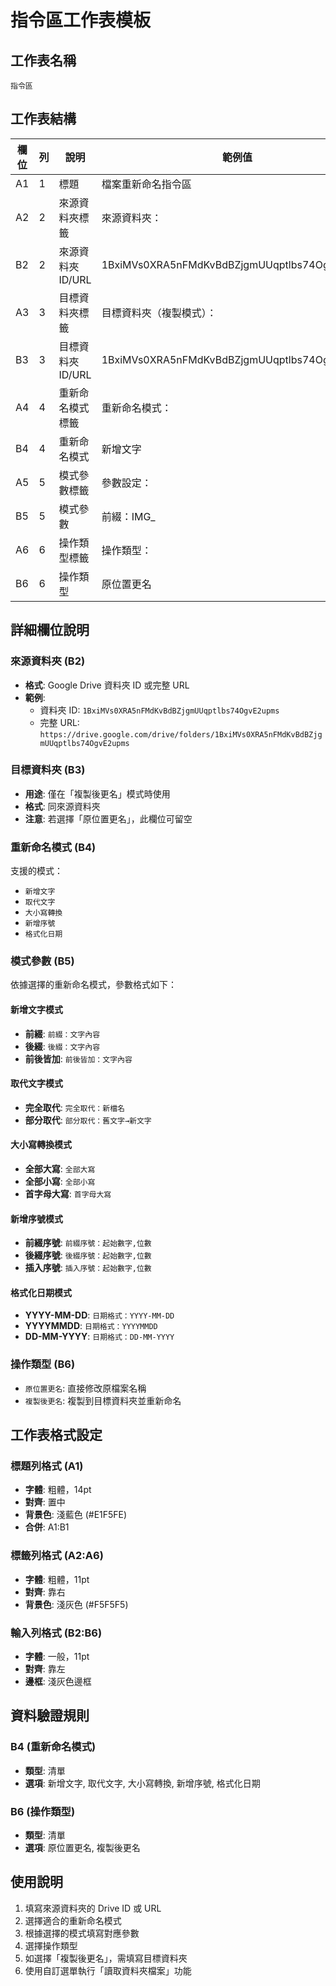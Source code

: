 # 指令區工作表模板

## 工作表名稱
`指令區`

## 工作表結構

| 欄位 | 列 | 說明 | 範例值 | 必填 |
|------|-----|------|--------|------|
| A1 | 1 | 標題 | 檔案重新命名指令區 | ✓ |
| A2 | 2 | 來源資料夾標籤 | 來源資料夾： | ✓ |
| B2 | 2 | 來源資料夾ID/URL | 1BxiMVs0XRA5nFMdKvBdBZjgmUUqptlbs74OgvE2upms | ✓ |
| A3 | 3 | 目標資料夾標籤 | 目標資料夾（複製模式）： | - |
| B3 | 3 | 目標資料夾ID/URL | 1BxiMVs0XRA5nFMdKvBdBZjgmUUqptlbs74OgvE2upms | - |
| A4 | 4 | 重新命名模式標籤 | 重新命名模式： | ✓ |
| B4 | 4 | 重新命名模式 | 新增文字 | ✓ |
| A5 | 5 | 模式參數標籤 | 參數設定： | - |
| B5 | 5 | 模式參數 | 前綴：IMG_ | - |
| A6 | 6 | 操作類型標籤 | 操作類型： | ✓ |
| B6 | 6 | 操作類型 | 原位置更名 | ✓ |

## 詳細欄位說明

### 來源資料夾 (B2)
- **格式**: Google Drive 資料夾 ID 或完整 URL
- **範例**: 
  - 資料夾 ID: `1BxiMVs0XRA5nFMdKvBdBZjgmUUqptlbs74OgvE2upms`
  - 完整 URL: `https://drive.google.com/drive/folders/1BxiMVs0XRA5nFMdKvBdBZjgmUUqptlbs74OgvE2upms`

### 目標資料夾 (B3)
- **用途**: 僅在「複製後更名」模式時使用
- **格式**: 同來源資料夾
- **注意**: 若選擇「原位置更名」，此欄位可留空

### 重新命名模式 (B4)
支援的模式：
- `新增文字`
- `取代文字`
- `大小寫轉換`
- `新增序號`
- `格式化日期`

### 模式參數 (B5)
依據選擇的重新命名模式，參數格式如下：

#### 新增文字模式
- **前綴**: `前綴：文字內容`
- **後綴**: `後綴：文字內容`
- **前後皆加**: `前後皆加：文字內容`

#### 取代文字模式
- **完全取代**: `完全取代：新檔名`
- **部分取代**: `部分取代：舊文字→新文字`

#### 大小寫轉換模式
- **全部大寫**: `全部大寫`
- **全部小寫**: `全部小寫`
- **首字母大寫**: `首字母大寫`

#### 新增序號模式
- **前綴序號**: `前綴序號：起始數字,位數`
- **後綴序號**: `後綴序號：起始數字,位數`
- **插入序號**: `插入序號：起始數字,位數`

#### 格式化日期模式
- **YYYY-MM-DD**: `日期格式：YYYY-MM-DD`
- **YYYYMMDD**: `日期格式：YYYYMMDD`
- **DD-MM-YYYY**: `日期格式：DD-MM-YYYY`

### 操作類型 (B6)
- `原位置更名`: 直接修改原檔案名稱
- `複製後更名`: 複製到目標資料夾並重新命名

## 工作表格式設定

### 標題列格式 (A1)
- **字體**: 粗體，14pt
- **對齊**: 置中
- **背景色**: 淺藍色 (#E1F5FE)
- **合併**: A1:B1

### 標籤列格式 (A2:A6)
- **字體**: 粗體，11pt
- **對齊**: 靠右
- **背景色**: 淺灰色 (#F5F5F5)

### 輸入列格式 (B2:B6)
- **字體**: 一般，11pt
- **對齊**: 靠左
- **邊框**: 淺灰色邊框

## 資料驗證規則

### B4 (重新命名模式)
- **類型**: 清單
- **選項**: 新增文字, 取代文字, 大小寫轉換, 新增序號, 格式化日期

### B6 (操作類型)
- **類型**: 清單
- **選項**: 原位置更名, 複製後更名

## 使用說明
1. 填寫來源資料夾的 Drive ID 或 URL
2. 選擇適合的重新命名模式
3. 根據選擇的模式填寫對應參數
4. 選擇操作類型
5. 如選擇「複製後更名」，需填寫目標資料夾
6. 使用自訂選單執行「讀取資料夾檔案」功能